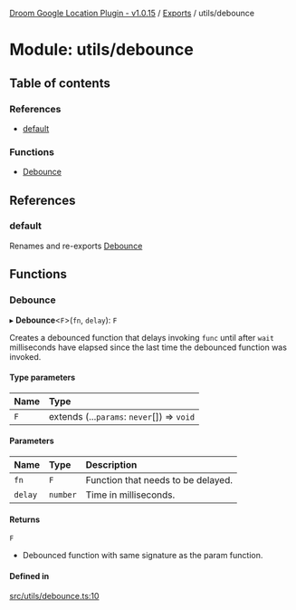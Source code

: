 [Droom Google Location Plugin - v1.0.15](../README.md) / [Exports](../modules.md) / utils/debounce

# Module: utils/debounce

## Table of contents

### References

- [default](utils_debounce.md#default)

### Functions

- [Debounce](utils_debounce.md#debounce)

## References

### default

Renames and re-exports [Debounce](utils_debounce.md#debounce)

## Functions

### Debounce

▸ **Debounce**<`F`\>(`fn`, `delay`): `F`

Creates a debounced function that delays invoking `func` until after `wait` milliseconds have elapsed since the last time the debounced function was invoked.

#### Type parameters

| Name | Type |
| :------ | :------ |
| `F` | extends (...`params`: `never`[]) => `void` |

#### Parameters

| Name | Type | Description |
| :------ | :------ | :------ |
| `fn` | `F` | Function that  needs to be delayed. |
| `delay` | `number` | Time in milliseconds. |

#### Returns

`F`

- Debounced function with same signature as the param function.

#### Defined in

[src/utils/debounce.ts:10](https://github.com/hitendrarao/location/blob/d0a2678/src/utils/debounce.ts#L10)
